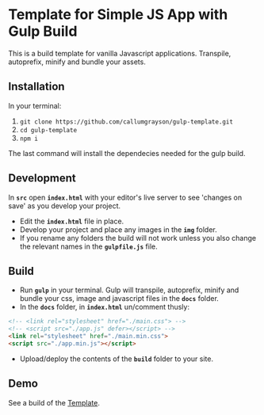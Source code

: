 # Template for Simple JS App with Gulp Build
This is a build template for vanilla Javascript applications. Transpile, autoprefix, minify and bundle your assets.

## Installation
In your terminal:
1. `git clone https://github.com/callumgrayson/gulp-template.git`
2. `cd gulp-template`
3. `npm i`

The last command will install the dependecies needed for the gulp build.

## Development
In **`src`** open **`index.html`** with your editor's live server to see 'changes on save' as you develop your project. 
- Edit the **`index.html`** file in place.
- Develop your project and place any images in the **`img`** folder.
- If you rename any folders the build will not work unless you also change the relevant names in the **`gulpfile.js`** file.

## Build
- Run **`gulp`** in your terminal. Gulp will transpile, autoprefix, minify and bundle your css, image and javascript files in the **`docs`** folder.
- In the **`docs`** folder, in **`index.html`** un/comment thusly: 
```html
<!-- <link rel="stylesheet" href="./main.css"> -->
<!-- <script src="./app.js" defer></script> -->
<link rel="stylesheet" href="./main.min.css">
<script src="./app.min.js"></script>
```
- Upload/deploy the contents of the **`build`** folder to your site.

## Demo
See a build of the 
[Template](https://callumgrayson.github.io/gulp-template/).






